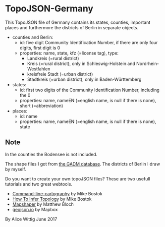 # TopoJSON-Germany
This TopoJSON file of Germany contains its states, counties, important places and furthermore the districts of Berlin in separate objects. 

* counties and Berlin: 
  * id: five digit Community Identification Number, if there are only four digits, first digit is 0
  * properties: name, state, kfz (=license tag), type: 
    * Landkreis (=rural district)
    * Kreis (=rural district), only in Schleswig-Holstein and Nordrhein-Westfahlen 
    * kreisfreie Stadt (=urban district)
    * Stadtkreis (=urban district), only in Baden-Württemberg    
* states:
  * id: first two digits of the Community Identification Number, including the 0
  * properties: name, nameEN (=english name, is null if there is none), short (=abbreviation)
* places:
  * id: name
  * properties: name, nameEN (=english name, is null if there is none), state
  

## Note
In the counties the Bodensee is not included.

The shape files I got from [the GADM database](www.gadm.org). The districts of Berlin I draw by myself.

Do you want to create your own topoJSON files? These are two usefull tutorials and two great webtools.
* [Command-line-cartography](https://medium.com/@mbostock/command-line-cartography-part-1-897aa8f8ca2c) by Mike Bostok
* [How To Infer Topology](https://bost.ocks.org/mike/topology/) by Mike Bostok
* [Mapshaper](http://mapshaper.org/) by Matthew Bloch
* [geojson.io](http://geojson.io) by Mapbox

By Alice Wittig June 2017
